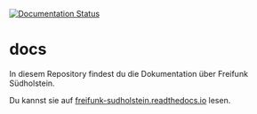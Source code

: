 [![Documentation Status](https://readthedocs.org/projects/freifunk-sudholstein/badge/?version=latest)](https://freifunk-sudholstein.readthedocs.io/de/latest/?badge=latest)

# docs
In diesem Repository findest du die Dokumentation über Freifunk Südholstein.

Du kannst sie auf [freifunk-sudholstein.readthedocs.io](https://freifunk-sudholstein.readthedocs.io/de/latest/) lesen.
